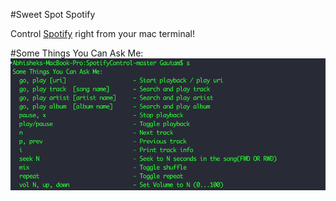 #Sweet Spot Spotify

Control [Spotify](https://www.spotify.com/us/) right from your mac terminal!

#Some Things You Can Ask Me:
![alt tag](https://github.com/gautamgitspace/Sweet-Spot-Spotify/blob/master/HowToUse.png)

